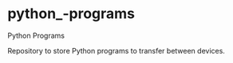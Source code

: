 # python_-programs
Python Programs

Repository to store Python programs to transfer between devices.
